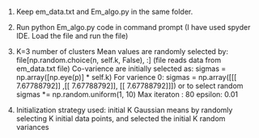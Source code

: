 

1. Keep em_data.txt and Em_algo.py in the same folder.
2. Run python Em_algo.py code in command prompt
    (I have used spyder IDE. Load the file and run the file)

4. K=3 number of clusters
    Mean values are randomly selected by: file[np.random.choice(n, self.k, False), :] (file reads data from em_data.txt file)
    Co-varience are initially selected as: sigmas = np.array([np.eye(p)] * self.k) 
	For varience 0: sigmas = np.array([[[ 7.67788792]] ,[[ 7.67788792]], [[ 7.67788792]]])  or to select random sigmas *= np.random.uniform(1, 10)
    Max iteraton : 80 epsilon: 0.01
5. Initialization strategy used: initial K Gaussian means by randomly selecting K initial data points, and selected the initial K random variances
